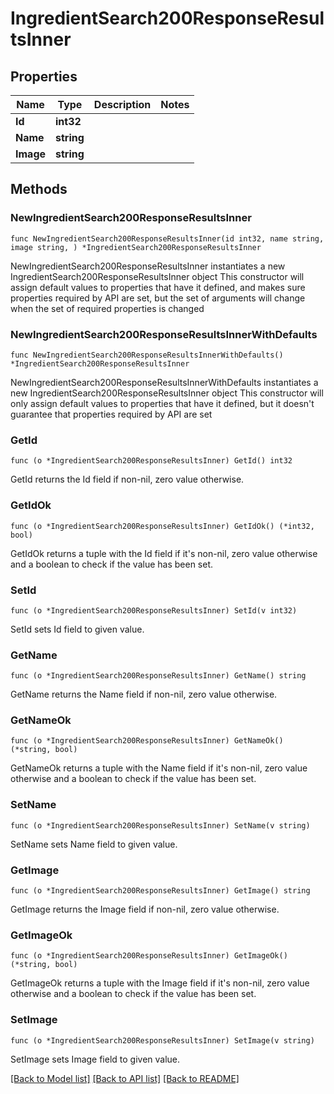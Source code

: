 # IngredientSearch200ResponseResultsInner

## Properties

Name | Type | Description | Notes
------------ | ------------- | ------------- | -------------
**Id** | **int32** |  | 
**Name** | **string** |  | 
**Image** | **string** |  | 

## Methods

### NewIngredientSearch200ResponseResultsInner

`func NewIngredientSearch200ResponseResultsInner(id int32, name string, image string, ) *IngredientSearch200ResponseResultsInner`

NewIngredientSearch200ResponseResultsInner instantiates a new IngredientSearch200ResponseResultsInner object
This constructor will assign default values to properties that have it defined,
and makes sure properties required by API are set, but the set of arguments
will change when the set of required properties is changed

### NewIngredientSearch200ResponseResultsInnerWithDefaults

`func NewIngredientSearch200ResponseResultsInnerWithDefaults() *IngredientSearch200ResponseResultsInner`

NewIngredientSearch200ResponseResultsInnerWithDefaults instantiates a new IngredientSearch200ResponseResultsInner object
This constructor will only assign default values to properties that have it defined,
but it doesn't guarantee that properties required by API are set

### GetId

`func (o *IngredientSearch200ResponseResultsInner) GetId() int32`

GetId returns the Id field if non-nil, zero value otherwise.

### GetIdOk

`func (o *IngredientSearch200ResponseResultsInner) GetIdOk() (*int32, bool)`

GetIdOk returns a tuple with the Id field if it's non-nil, zero value otherwise
and a boolean to check if the value has been set.

### SetId

`func (o *IngredientSearch200ResponseResultsInner) SetId(v int32)`

SetId sets Id field to given value.


### GetName

`func (o *IngredientSearch200ResponseResultsInner) GetName() string`

GetName returns the Name field if non-nil, zero value otherwise.

### GetNameOk

`func (o *IngredientSearch200ResponseResultsInner) GetNameOk() (*string, bool)`

GetNameOk returns a tuple with the Name field if it's non-nil, zero value otherwise
and a boolean to check if the value has been set.

### SetName

`func (o *IngredientSearch200ResponseResultsInner) SetName(v string)`

SetName sets Name field to given value.


### GetImage

`func (o *IngredientSearch200ResponseResultsInner) GetImage() string`

GetImage returns the Image field if non-nil, zero value otherwise.

### GetImageOk

`func (o *IngredientSearch200ResponseResultsInner) GetImageOk() (*string, bool)`

GetImageOk returns a tuple with the Image field if it's non-nil, zero value otherwise
and a boolean to check if the value has been set.

### SetImage

`func (o *IngredientSearch200ResponseResultsInner) SetImage(v string)`

SetImage sets Image field to given value.



[[Back to Model list]](../README.md#documentation-for-models) [[Back to API list]](../README.md#documentation-for-api-endpoints) [[Back to README]](../README.md)


